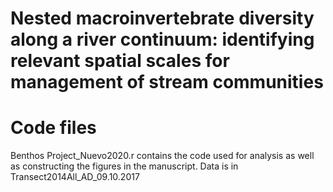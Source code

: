 # Nested macroinvertebrate diversity along a river continuum: identifying relevant spatial scales for management of stream communities 

# Code files
Benthos Project_Nuevo2020.r contains the code used for analysis as well as constructing the figures in the manuscript.
Data is in Transect2014All_AD_09.10.2017

